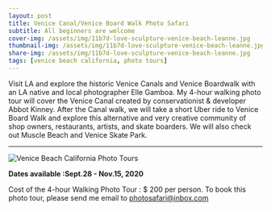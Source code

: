 ```yaml
---
layout: post
title: Venice Canal/Venice Board Walk Photo Safari
subtitle: All beginners are welcome
cover-img: /assets/img/11b7d-love-sculpture-venice-beach-leanne.jpg
thumbnail-img: /assets/img/11b7d-love-sculpture-venice-beach-leanne.jpg
share-img: /assets/img/11b7d-love-sculpture-venice-beach-leanne.jpg
tags: [venice beach california, photo tours]
---
```


Visit LA and explore the historic Venice Canals and Venice Boardwalk with an LA native and local photographer Elle Gamboa. My 4-hour walking photo tour will cover the Venice Canal created by conservationist & developer Abbot Kinney. After the Canal walk, we will take a short Uber ride to Venice Board Walk and explore this alternative and very creative community of shop owners, restaurants, artists, and skate boarders. We will also check out Muscle Beach and Venice Skate Park.

***
<img src="https://losangelesphotosafaris.files.wordpress.com/2020/07/86dfe-venice-beach-california-canals-photo-by-elle.jpg" alt="Venice Beach California Photo Tours">


<b>Dates available :Sept.28 - Nov.15, 2020 </b>

Cost of the 4-hour Walking Photo Tour : $ 200 per person. 
To book this photo tour, please send me email to photosafari@inbox.com

